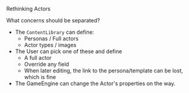 Rethinking Actors

What concerns should be separated?

- The `ContentLibrary` can define:
    - Personas / Full actors
    - Actor types / images
- The User can pick one of these and define
    - A full actor
    - Override any field
    - When later editing, the link to the persona/template can be lost, which is fine
- The GameEngine can change the Actor's properties on the way.